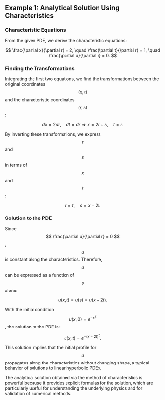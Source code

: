 ## Example 1: Analytical Solution Using Characteristics

### Characteristic Equations

From the given PDE, we derive the characteristic equations:

$$
\frac{\partial x}{\partial r} = 2, \quad \frac{\partial t}{\partial r} = 1, \quad \frac{\partial u}{\partial r} = 0.
$$

### Finding the Transformations

Integrating the first two equations, we find the transformations between the original coordinates $$ (x, t) $$  and the characteristic coordinates $$ (r, s) $$ :

$$
dx = 2dr, \quad dt = dr \Rightarrow x = 2r + s, \quad t = r.
$$

By inverting these transformations, we express $$ r $$  and $$ s $$  in terms of $$ x $$  and $$ t $$ :

$$
r = t, \quad s = x - 2t.
$$

### Solution to the PDE

Since $$ \frac{\partial u}{\partial r} = 0 $$ , $$ u $$  is constant along the characteristics. Therefore, $$ u $$  can be expressed as a function of $$ s $$  alone:

$$
u(x, t) = u(s) = u(x - 2t).
$$

With the initial condition $$ u(x, 0) = e^{-x^2} $$ , the solution to the PDE is:

$$
u(x, t) = e^{-(x - 2t)^2}.
$$

This solution implies that the initial profile for $$ u $$  propagates along the characteristics without changing shape, a typical behavior of solutions to linear hyperbolic PDEs.

The analytical solution obtained via the method of characteristics is powerful because it provides explicit formulas for the solution, which are particularly useful for understanding the underlying physics and for validation of numerical methods.
